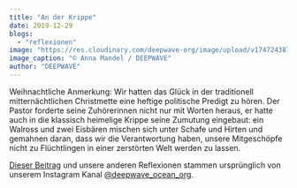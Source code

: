 ```yaml
---
title: "An der Krippe"
date: 2019-12-29
blogs: 
  - "reflexionen"
image: "https://res.cloudinary.com/deepwave-org/image/upload/v1747243874/deepwave.org/Screenshot-2023-12-04-171652.png"
image_caption: "© Anna Mandel / DEEPWAVE"
author: "DEEPWAVE"
---
```


Weihnachtliche Anmerkung: Wir hatten das Glück in der traditionell mitternächtlichen Christmette eine heftige politische Predigt zu hören. Der Pastor forderte seine Zuhörerinnen nicht nur mit Worten heraus, er hatte auch in die klassisch heimelige Krippe seine Zumutung eingebaut: ein Walross und zwei Eisbären mischen sich unter Schafe und Hirten und gemahnen daran, dass wir die Verantwortung haben, unsere Mitgeschöpfe nicht zu Flüchtlingen in einer zerstörten Welt werden zu lassen.

[Dieser Beitrag](https://www.instagram.com/p/B6rIDvHoxRq/) und unsere anderen Reflexionen stammen ursprünglich von unserem Instagram Kanal [@deepwave\_ocean\_org](https://www.instagram.com/deepwave_ocean_org/).
